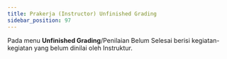 ```yaml
---
title: Prakerja (Instructor) Unfinished Grading
sidebar_position: 97
---
```

Pada menu **Unfinished Grading**/Penilaian Belum Selesai berisi kegiatan-kegiatan yang belum dinilai oleh Instruktur.
